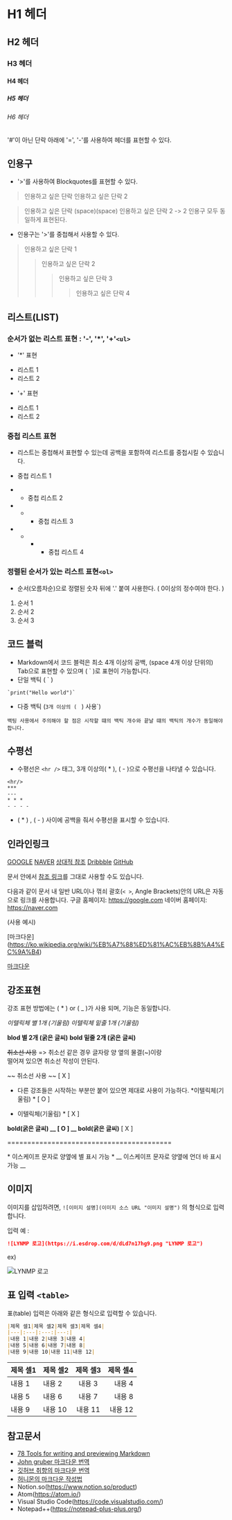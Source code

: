 # H1 헤더
## H2 헤더
### H3 헤더
#### H4 헤더
##### H5 헤더
###### H6 헤더

'#'이 아닌 단락 아래에 '=', '-'를 사용하여 헤더를 표현할 수 있다.



##  인용구

- '>'를 사용하여 Blockquotes를 표현할 수 있다.

> 인용하고 싶은 단락
> 인용하고 싶은 단락 2

> 인용하고 싶은 단락 (space)(space)
> 인용하고 싶은 단락 2
> -> 2 인용구 모두 동일하게 표현된다.



- 인용구는 '>'를 중첩해서 사용할 수 있다.

> 인용하고 싶은 단락 1 
> > 인용하고 싶은 단락 2  
> > > 인용하고 싶은 단락 3
> > > > 인용하고 싶은 단락 4





##  리스트(LIST)

### 순서가 없는 리스트 표현 : '-', '*', '+'`<ul>`

- '*' 표현

* 리스트 1
* 리스트 2



- '+' 표현

+ 리스트 1
+ 리스트 2

### 중첩 리스트 표현

- 리스트는 중첩해서 표현할 수 있는데 공백을 포함하여 리스트를 중첩시킬 수 있습니다.

- 중첩 리스트 1
- - 중첩 리스트 2
- - - 중첩 리스트 3
- - - - 중첩 리스트 4



### 정렬된 순서가 있는 리스트 표현`<ol>`

- 순서(오름차순)으로 정렬된 숫자 뒤에 '.' 붙여 사용한다.
   ( 0이상의 정수여야 한다. )

1. 순서 1
2. 순서 2
3. 순서 3



## 코드 블럭

- Markdown에서 코드 블럭은 최소 4개 이상의 공백, (space 4개 이상 단위의) Tab으로 표현할 수 있으며
   ( ` )로 표현이 가능합니다.
- 단일 백틱 ( ` )

```null
`print("Hello world")`
```



- 다중 백틱 (`3개 이상의 ( ` ) 사용`)

```null
백팅 사용에서 주의해야 할 점은 시작할 떄의 백틱 개수와 끝날 떄의 백틱의 개수가 동일해야 합니다.
```



## 수평선

- 수평선은 `<hr />` 태그, 3개 이상의( * ), ( - )으로 수평선을 나타낼 수 있습니다.

```null
<hr/>
***
---
* * *
- - - -
```

- ( * ) , ( - ) 사이에 공백을 줘서 수평선을 표시할 수 있습니다.



## 인라인링크

[GOOGLE](https://google.com)
[NAVER](https://naver.com "링크 설명(title)을 작성하세요.")
[상대적 참조](../users/login)
[Dribbble][Dribbble link]
[GitHub][1]

문서 안에서 [참조 링크]를 그대로 사용할 수도 있습니다.

다음과 같이 문서 내 일반 URL이나 꺾쇠 괄호(`< >`, Angle Brackets)안의 URL은 자동으로 링크를 사용합니다.
구글 홈페이지: https://google.com
네이버 홈페이지: <https://naver.com>

[Dribbble link]: https://dribbble.com
[1]: https://github.com
[참조 링크]: https://naver.com "네이버로 이동합니다!"

(사용 예시)

[마크다운] (https://ko.wikipedia.org/wiki/%EB%A7%88%ED%81%AC%EB%8B%A4%EC%9A%B4)

[마크다운](https://ko.wikipedia.org/wiki/%EB%A7%88%ED%81%AC%EB%8B%A4%EC%9A%B4)



## 강조표현

강조 표현 방법에는 ( * ) or ( _ )가 사용 되며, 기능은 동일합니다.

*이텔릭체 별 1개 (기울림)*
_이텔릭체 밑줄 1개 (기울림)_

**blod 별 2개 (굵은 글씨)**
__bold 밑줄 2개 (굵은 글씨)__

~~취소선 사용~~
=> 취소선 같은 경우 글자랑 양 옆의 물결(~)이랑   
떨어져 있으면 취소선 작성이 안된다.

~~  취소선 사용  ~~  [ X ]
- 다른 강조들은 시작하는 부분만 붙어 있으면 
  제대로 사용이 가능하다.
  *이텔릭체(기울림) *   [ O ]
* 이텔릭체(기울림) *  [ X ]

__bold(굵은 글씨) __ [ O ]
__ bold(굵은 글씨)__ [ X ]

=========================================

\* 이스케이프 문자로 양옆에 별 표시 가능 \*
\__ 이스케이프 문자로 양옆에 언더 바 표시 가능 \__



## 이미지

이미지를 삽입하려면, `![이미지 설명](이미지 소스 URL "이미지 설명")` 의 형식으로 입력합니다.

입력 예 :

```markdown
![LYNMP 로고](https://i.esdrop.com/d/dLd7n17hg9.png "LYNMP 로고")
```

ex)

![LYNMP 로고](https://i.esdrop.com/d/dLd7n17hg9.png "LYNMP 로고")



## 표 입력 `<table>`

표(table) 입력은 아래와 같은 형식으로 입력할 수 있습니다.

```markdown
|제목 셀1|제목 셀2|제목 셀3|제목 셀4|
|---|:---|:---:|---:|
|내용 1|내용 2|내용 3|내용 4|
|내용 5|내용 6|내용 7|내용 8|
|내용 9|내용 10|내용 11|내용 12|
```

| 제목 셀1 | 제목 셀2 | 제목 셀3 | 제목 셀4 |
| -------- | :------- | :------: | -------: |
| 내용 1   | 내용 2   |  내용 3  |   내용 4 |
| 내용 5   | 내용 6   |  내용 7  |   내용 8 |
| 내용 9   | 내용 10  | 내용 11  |  내용 12 |



## 참고문서

- [78 Tools for writing and previewing Markdown](http://mashable.com/2013/06/24/markdown-tools/)
- [John gruber 마크다운 번역](http://nolboo.github.io/blog/2013/09/07/john-gruber-markdown/)
- [깃허브 취향의 마크다운 번역](http://nolboo.github.io/blog/2014/03/25/github-flavored-markdown/)
- [허니몬의 마크다운 작성법](http://www.slideshare.net/ihoneymon/ss-40575068)
- Notion.so(https://www.notion.so/product)
- Atom(https://atom.io/)
- Visual Studio Code(https://code.visualstudio.com/)
- Notepad++(https://notepad-plus-plus.org/)